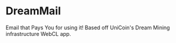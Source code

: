 # DreamMail
Email that Pays You for using it! Based off UniCoin's Dream Mining infrastructure WebCL app.
